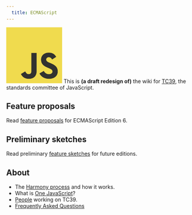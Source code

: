```yaml
---
  title: ECMAScript
---
```


<img class="logo" src="public/images/js.jpg" width="150" height="150"/> This is **(a draft redesign of)** the wiki for [TC39](http://www.ecma-international.org/memento/TC39.htm), the standards committee of JavaScript.

## Feature proposals

Read [feature proposals](/proposals) for ECMAScript Edition 6.

## Preliminary sketches

Read preliminary [feature sketches](/sketches) for future editions.

## About

  * The [Harmony process](/about/harmony) and how it works.
  * What is [One JavaScript](/about/onejs)?
  * [People](/about/people) working on TC39.
  * [Frequently Asked Questions](/about/faq)
